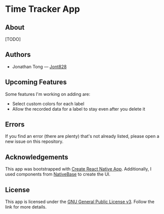 # Time Tracker App

## About

[TODO]

## Authors

* Jonathan Tong &mdash; [Jont828](https://github.com/Jont828)

## Upcoming Features

Some features I'm working on adding are:

* Select custom colors for each label
* Allow the recorded data for a label to stay even after you delete it

## Errors

If you find an error (there are plenty) that's not already listed, please open a new issue on this repository.

## Acknowledgements

This app was bootstrapped with [Create React Native App](https://github.com/react-community/create-react-native-app).
Additionally, I used components from [NativeBase](https://nativebase.io/) to create the UI.

## License

This app is licensed under the [GNU General Public License v3](https://www.gnu.org/licenses/gpl*3.0.en.html). Follow the link for more details.
